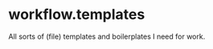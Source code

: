 workflow.templates
==================

All sorts of (file) templates and boilerplates I need for work.
